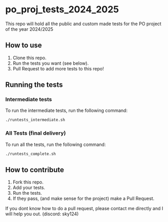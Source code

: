 # po_proj_tests_2024_2025

This repo will hold all the public and custom made tests for the PO project of the year 2024/2025

## How to use

1. Clone this repo.
2. Run the tests you want (see below).
3. Pull Request to add more tests to this repo!

## Running the tests

### Intermediate tests

To run the intermediate tests, run the following command:

```bash
./runtests_intermediate.sh
```

### All Tests (final delivery)

To run all the tests, run the following command:

```bash
./runtests_complete.sh
```

## How to contribute

1. Fork this repo.
2. Add your tests.
3. Run the tests.
4. If they pass, (and make sense for the project) make a Pull Request.

If you dont know how to do a pull request, please contact me directly and I will help you out. (discord: sky124)
